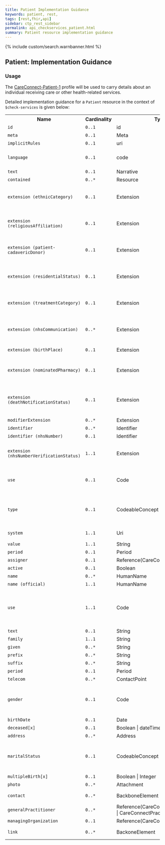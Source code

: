 ```yaml
---
title: Patient Implementation Guidance
keywords: patient, rest,
tags: [rest,fhir,api]
sidebar: ctp_rest_sidebar
permalink: api_checkservices_patient.html
summary: Patient resource implementation guidance
---
```


{% include custom/search.warnbanner.html %}

<!--
{% include custom/fhir.referencemin.html resource="" userlink="" page="" fhirname="Patient" fhirlink="[Patient](http://hl7.org/fhir/stu3/patient.html)" content="User Stories" userlink="" %}
-->

  

## Patient: Implementation Guidance ##

  

### Usage ###

The [CareConnect-Patient-1](https://fhir.hl7.org.uk/STU3/StructureDefinition/CareConnect-Patient-1) profile will be used to carry details about an individual receiving care or other health-related services.

Detailed implementation guidance for a `Patient` resource in the context of `$check-services` is given below:
  
<table  style="min-width:100%;width:100%">
<tr>
<th  style="width:10%;">Name</th>
<th  style="width:5%;">Cardinality</th>
<th  style="width:10%;">Type</th>
<th  style="width:38%;">CareConnect Documentation</th>
</tr>
<tr>
<td><code>id</code></td>
<td><code>0..1</code></td>
<td>id</td>
<td>Logical id of this artifact</td>
</tr>
<tr>
<td><code>meta</code></td>
<td><code>0..1</code></td>
<td>Meta</td>
<td>Metadata about the resource</td>
</tr>
<tr>
<td><code>implicitRules</code></td>
<td><code>0..1</code></td>
<td>uri</td>
<td>A set of rules under which this content was created</td>
</tr>
<tr>
<td><code>language</code></td>
<td><code>0..1</code></td>
<td>code</td>
<td>Language of the resource content. <br/> <a  href="http://hl7.org/fhir/stu3/valueset-languages.html">Common Languages [Extensible but limited to All Languages]</a></td>
</tr>
<tr>
<td><code>text</code></td>
<td><code>0..1</code></td>
<td>Narrative</td>
<td>Text summary of the resource, for human interpretation</td>
</tr>
<tr>
<td><code>contained</code></td>
<td><code>0..*</code></td>
<td>Resource</td>
<td>Contained, inline Resources</td>
</tr>
<tr>
<td><code>extension (ethnicCategory)</code></td>
<td><code>0..1</code></td>
<td>Extension</td>
<td>Ethnic Category<br/>URL: <a  href="https://fhir.hl7.org.uk/STU3/StructureDefinition/Extension-CareConnect-EthnicCategory-1">https://fhir.hl7.org.uk/STU3/StructureDefinition/Extension-CareConnect-EthnicCategory-1</a></td>
</tr>
<tr>
<td><code>extension (religiousAffiliation)</code></td>
<td><code>0..1</code></td>
<td>Extension</td>
<td>Religious affiliation<br/>URL: <a  href="https://fhir.hl7.org.uk/STU3/StructureDefinition/Extension-CareConnect-ReligiousAffiliation-1">https://fhir.hl7.org.uk/STU3/StructureDefinition/Extension-CareConnect-ReligiousAffiliation-1</a></td>
</tr>
<tr>
<td><code>extension (patient-cadavericDonor)</code></td>
<td><code>0..1</code></td>
<td>Extension</td>
<td>Flag indicating whether the patient authorized the donation of body parts after death<br/>URL: <a  href="http://hl7.org/fhir/stu3/StructureDefinition/patient-cadavericDonor">http://hl7.org/fhir/stu3/StructureDefinition/patient-cadavericDonor</a></td>
</tr>
<tr>
<td><code>extension (residentialStatus)</code></td>
<td><code>0..1</code></td>
<td>Extension</td>
<td>The residential status of the patient<br/>URL: <a  href="https://fhir.hl7.org.uk/STU3/StructureDefinition/Extension-CareConnect-ResidentialStatus-1">https://fhir.hl7.org.uk/STU3/StructureDefinition/Extension-CareConnect-ResidentialStatus-1</a></td>
</tr>
<tr>
<td><code>extension (treatmentCategory)</code></td>
<td><code>0..1</code></td>
<td>Extension</td>
<td>The treatment category for this patient<br/>URL: <a  href="https://fhir.hl7.org.uk/STU3/StructureDefinition/Extension-CareConnect-TreatmentCategory-1">https://fhir.hl7.org.uk/STU3/StructureDefinition/Extension-CareConnect-TreatmentCategory-1</a></td>
</tr>
<tr>
<td><code>extension (nhsCommunication)</code></td>
<td><code>0..*</code></td>
<td>Extension</td>
<td>NHS communication preferences for a resource<br/>URL: <a  href="https://fhir.hl7.org.uk/STU3/StructureDefinition/Extension-CareConnect-NHSCommunication-1">https://fhir.hl7.org.uk/STU3/StructureDefinition/Extension-CareConnect-NHSCommunication-1</a></td>
</tr>
<tr>
<td><code>extension (birthPlace)</code></td>
<td><code>0..1</code></td>
<td>Extension</td>
<td>Birth Place: The registered place of birth of the patient.<br/>URL: <a  href="http://hl7.org/fhir/stu3/StructureDefinition/birthPlace">http://hl7.org/fhir/stu3/StructureDefinition/birthPlace</a></td>
</tr>
<tr>
<td><code>extension (nominatedPharmacy)</code></td>
<td><code>0..1</code></td>
<td>Extension</td>
<td>A patient's nominated pharmacy<br/>URL: <a  href="https://fhir.hl7.org.uk/STU3/StructureDefinition/Extension-CareConnect-NominatedPharmacy-1">https://fhir.hl7.org.uk/STU3/StructureDefinition/Extension-CareConnect-NominatedPharmacy-1</a></td>
</tr>
<tr>
<td><code>extension (deathNotificationStatus)</code></td>
<td><code>0..1</code></td>
<td>Extension</td>
<td>Representation of a patient’s death notification status (as held on Personal Demographics Service (PDS))<br/>URL: 
    <a href="https://fhir.hl7.org.uk/STU3/StructureDefinition/Extension-CareConnect-DeathNotificationStatus-1">https://fhir.hl7.org.uk/STU3/StructureDefinition/Extension-CareConnect-DeathNotificationStatus-1</a></td>
</tr>
<tr>
<td><code>modifierExtension</code></td>
<td><code>0..*</code></td>
<td>Extension</td>
<td>Extensions that cannot be ignored</td>
</tr>
<tr>
<td><code>identifier</code></td>
<td><code>0..*</code></td>
<td>Identifier</td>
<td>An identifier for this patient</td>
</tr>
<tr>
<td><code>identifier (nhsNumber)</code></td>
<td><code>0..1</code></td>
<td>Identifier</td>
<td>The patient's NHS number</td>
</tr>
<tr>
<td  class="sub"><code>extension (nhsNumberVerificationStatus)</code></td>
<td><code>1..1</code></td>
<td>Extension</td>
<td>NHS number verification status<br />URL: <a  href="https://fhir.hl7.org.uk/STU3/StructureDefinition/Extension-CareConnect-NHSNumberVerificationStatus-1">https://fhir.hl7.org.uk/STU3/StructureDefinition/Extension-CareConnect-NHSNumberVerificationStatus-1</a></td>
</tr>
<tr>
<td  class="sub"><code>use</code></td>
<td><code>0..1</code></td>
<td>Code</td>
<td>usual | official | temp | secondary (If known)<br />Binding (required): Identifies the purpose for this identifier, if known. (<a  href="http://hl7.org/fhir/stu3/valueset-identifier-use.html">http://hl7.org/fhir/stu3/valueset-identifier-use.html</a>)</td>
</tr>
<tr>
<td  class="sub"><code>type</code></td>
<td><code>0..1</code></td>
<td>CodeableConcept</td>
<td>Description of identifier<br/>Binding (extensible): A coded type for an identifier that can be used to determine which identifier to use for a specific purpose. (<a  href="http://hl7.org/fhir/stu3/valueset-identifier-type.html">http://hl7.org/fhir/stu3/valueset-identifier-type.html</a>)</td>
</tr>
<tr>
<td  class="sub"><code>system</code></td>
<td><code>1..1</code></td>
<td>Uri</td>
<td>The namespace for the identifier value<br/>Fixed Value: https://fhir.nhs.uk/Id/nhs-number</td>
</tr>
<tr>
<td  class="sub"><code>value</code></td>
<td><code>1..1</code></td>
<td>String</td>
<td>The value that is unique</td>
</tr>
<tr>
<td  class="sub"><code>period</code></td>
<td><code>0..1</code></td>
<td>Period</td>
<td>Time period when id is/was valid for use</td>
</tr>
<tr>
<td  class="sub"><code>assigner</code></td>
<td><code>0..1</code></td>
<td>Reference(CareConnectOrganization)</td>
<td>Organization that issued id (may be just text)</td>
</tr>
<tr>
<td><code>active</code></td>
<td><code>0..1</code></td>
<td>Boolean</td>
<td>Whether this patient's record is in active use</td>
</tr>
<tr>
<td><code>name</code></td>
<td><code>0..*</code></td>
<td>HumanName</td>
<td>A name associated with the patient</td>
</tr>
<tr>
<td><code>name (official)</code></td>
<td><code>1..1</code></td>
<td>HumanName</td>
<td>A name associated with the patient</td>
</tr>
<tr>
<td  class="sub"><code>use</code></td>
<td><code>1..1</code></td>
<td>Code</td>
<td>usual | official | temp | nickname | anonymous | old | maiden<br/>Fixed Value: official<br/>The use of a human name (<a  href="https://fhir.hl7.org.uk/STU3/ValueSet/CareConnect-NameUse-1">https://fhir.hl7.org.uk/STU3/ValueSet/CareConnect-NameUse-1</a>)</td>
</tr>
<tr>
<td  class="sub"><code>text</code></td>
<td><code>0..1</code></td>
<td>String</td>
<td>Text representation of the full name</td>
</tr>
<tr>
<td  class="sub"><code>family</code></td>
<td><code>1..1</code></td>
<td>String</td>
<td>TFamily name (often called 'Surname')</td>
</tr>
<tr>
<td  class="sub"><code>given</code></td>
<td><code>0..*</code></td>
<td>String</td>
<td>Given names (not always 'first'). Includes middle names</td>
</tr>
<tr>
<td  class="sub"><code>prefix</code></td>
<td><code>0..*</code></td>
<td>String</td>
<td>Parts that come before the name</td>
</tr>
<tr>
<td  class="sub"><code>suffix</code></td>
<td><code>0..*</code></td>
<td>String</td>
<td>Parts that come after the name</td>
</tr>
<tr>
<td  class="sub"><code>period</code></td>
<td><code>0..1</code></td>
<td>Period</td>
<td>Time period when name was/is in use</td>
</tr>
<tr>
<td><code>telecom</code></td>
<td><code>0..*</code></td>
<td>ContactPoint</td>
<td>A contact detail for the individual</td>
</tr>
<tr>
<td><code>gender</code></td>
<td><code>0..1</code></td>
<td>Code</td>
<td>male | female | other | unknown<br/>Binding (required): The gender of a person used for administrative purposes. (<a  href="https://fhir.hl7.org.uk/STU3/ValueSet/CareConnect-AdministrativeGender-1">https://fhir.hl7.org.uk/STU3/ValueSet/CareConnect-AdministrativeGender-1</a>)</td>
</tr>
<tr>
<td><code>birthDate</code></td>
<td><code>0..1</code></td>
<td>Date</td>
<td>The date of birth for the individual</td>
</tr>
<tr>
<td><code>deceased[x]</code></td>
<td><code>0..1</code></td>
<td>Boolean | dateTime</td>
<td>Indicates if the individual is deceased or not</td>
</tr>
<tr>
<td><code>address</code></td>
<td><code>0..*</code></td>
<td>Address</td>
<td>Addresses for the individual</td>
</tr>
<tr>
<td><code>maritalStatus</code></td>
<td><code>0..1</code></td>
<td>CodeableConcept</td>
<td>Marital (civil) status of a patient<br/>Binding (required): The domestic partnership status of a person. (<a  href="https://fhir.hl7.org.uk/STU3/ValueSet/CareConnect-MaritalStatus-1">https://fhir.hl7.org.uk/STU3/ValueSet/CareConnect-MaritalStatus-1</a>)</td>
</tr>
<tr>
<td><code>multipleBirth[x]</code></td>
<td><code>0..1</code></td>
<td>Boolean | Integer</td>
<td>Whether patient is part of a multiple birth</td>
</tr>
<tr>
<td><code>photo</code></td>
<td><code>0..*</code></td>
<td>Attachment</td>
<td>Image of the patient</td>
</tr>
<tr>
<td><code>contact</code></td>
<td><code>0..*</code></td>
<td>BackboneElement</td>
<td>A contact party (e.g. guardian, partner, friend) for the patient</td>
</tr>
<tr>
<td><code>generalPractitioner</code></td>
<td><code>0..*</code></td>
<td>Reference(CareConnectOrganization | CareConnectPractitioner)</td>
<td>Patient's nominated primary care provider</td>
</tr>
<tr>
<td><code>managingOrganization</code></td>
<td><code>0..1</code></td>
<td>Reference(CareConnectOrganization)</td>
<td>Organization that is the custodian of the patient record</td>
</tr>
<tr>
<td><code>link</code></td>
<td><code>0..*</code></td>
<td>BackoneElement</td>
<td>Link to another patient resource that concerns the same actual person</td>
</tr>
</table>

<!--stackedit_data:
eyJoaXN0b3J5IjpbMTIwMTkwMzk0MCwxMDYzNjIxNzc3LDcwND
gxNDYxNCwtMjU3MzkxOTQyLC0yMDgyODc4MzYwXX0=
-->